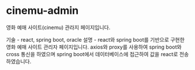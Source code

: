 # cinemu-admin
영화 예매 사이트(cinemu) 관라지 페이지입니다.

기술 - react,  spring boot, oracle
설명 - react와 spring boot를 기반으로 구현한 영화 예매 사이트 관리자 페이지입니다.
        axios와 proxy를 사용하여 spring boot와 cross 통신을 하였으며 spring boot에서 데이터베이스에 접근하여 값을 react로 전송하였습니다.

